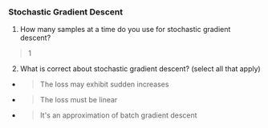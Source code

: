 ### Stochastic Gradient Descent

1. How many samples at a time do you use for stochastic gradient descent?

> 1

2. What is correct about stochastic gradient descent? (select all that apply)

- >The loss may exhibit sudden increases 
- >The loss must be linear
- >It's an approximation of batch gradient descent